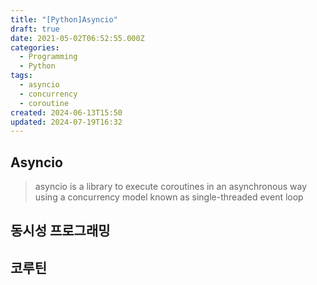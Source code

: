 ```yaml
---
title: "[Python]Asyncio"
draft: true
date: 2021-05-02T06:52:55.000Z
categories:
  - Programming
  - Python
tags:
  - asyncio
  - concurrency
  - coroutine
created: 2024-06-13T15:50
updated: 2024-07-19T16:32
---
```


## Asyncio

> asyncio is a library to execute coroutines in an asynchronous way using a concurrency model known as single-threaded event loop

## 동시성 프로그래밍

## 코루틴
